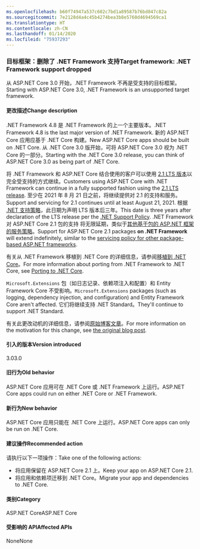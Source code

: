 ```yaml
---
ms.openlocfilehash: b60f74947a537c602c7bd1a89587b76bd847c82a
ms.sourcegitcommit: 7e2128d4a4c45b4274bea3b8e5760d4694569ca1
ms.translationtype: HT
ms.contentlocale: zh-CN
ms.lasthandoff: 01/14/2020
ms.locfileid: "75937293"
---
```

### <a name="target-framework-net-framework-support-dropped"></a><span data-ttu-id="b4137-101">目标框架：删除了 .NET Framework 支持</span><span class="sxs-lookup"><span data-stu-id="b4137-101">Target framework: .NET Framework support dropped</span></span>

<span data-ttu-id="b4137-102">从 ASP.NET Core 3.0 开始，.NET Framework 不再是受支持的目标框架。</span><span class="sxs-lookup"><span data-stu-id="b4137-102">Starting with ASP.NET Core 3.0, .NET Framework is an unsupported target framework.</span></span>

#### <a name="change-description"></a><span data-ttu-id="b4137-103">更改描述</span><span class="sxs-lookup"><span data-stu-id="b4137-103">Change description</span></span>

<span data-ttu-id="b4137-104">.NET Framework 4.8 是 .NET Framework 的上一个主要版本。</span><span class="sxs-lookup"><span data-stu-id="b4137-104">.NET Framework 4.8 is the last major version of .NET Framework.</span></span> <span data-ttu-id="b4137-105">新的 ASP.NET Core 应用应基于 .NET Core 构建。</span><span class="sxs-lookup"><span data-stu-id="b4137-105">New ASP.NET Core apps should be built on .NET Core.</span></span> <span data-ttu-id="b4137-106">从 .NET Core 3.0 版开始，可将 ASP.NET Core 3.0 视为 .NET Core 的一部分。</span><span class="sxs-lookup"><span data-stu-id="b4137-106">Starting with the .NET Core 3.0 release, you can think of ASP.NET Core 3.0 as being part of .NET Core.</span></span>

<span data-ttu-id="b4137-107">将 .NET Framework 和 ASP.NET Core 结合使用的客户可以使用 [2.1 LTS 版本](https://www.microsoft.com/net/download/dotnet-core/2.1)以完全受支持的方式继续。</span><span class="sxs-lookup"><span data-stu-id="b4137-107">Customers using ASP.NET Core with .NET Framework can continue in a fully supported fashion using the [2.1 LTS release](https://www.microsoft.com/net/download/dotnet-core/2.1).</span></span> <span data-ttu-id="b4137-108">至少在 2021 年 8 月 21 日之前，将继续提供对 2.1 的支持和服务。</span><span class="sxs-lookup"><span data-stu-id="b4137-108">Support and servicing for 2.1 continues until at least August 21, 2021.</span></span> <span data-ttu-id="b4137-109">根据 [.NET 支持策略](https://www.microsoft.com/net/platform/support-policy)，此日期为声明 LTS 版本后三年。</span><span class="sxs-lookup"><span data-stu-id="b4137-109">This date is three years after declaration of the LTS release per the [.NET Support Policy](https://www.microsoft.com/net/platform/support-policy).</span></span> <span data-ttu-id="b4137-110">.NET Framework 对 ASP.NET Core 2.1 包的支持  将无限延期，类似于[其他基于包的 ASP.NET 框架的服务策略](https://dotnet.microsoft.com/platform/support/policy/aspnet)。</span><span class="sxs-lookup"><span data-stu-id="b4137-110">Support for ASP.NET Core 2.1 packages **on .NET Framework** will extend indefinitely, similar to the [servicing policy for other package-based ASP.NET frameworks](https://dotnet.microsoft.com/platform/support/policy/aspnet).</span></span>

<span data-ttu-id="b4137-111">有关从 .NET Framework 移植到 .NET Core 的详细信息，请参阅[移植到 .NET Core](~/docs/core/porting/index.md)。</span><span class="sxs-lookup"><span data-stu-id="b4137-111">For more information about porting from .NET Framework to .NET Core, see [Porting to .NET Core](~/docs/core/porting/index.md).</span></span>

<span data-ttu-id="b4137-112">`Microsoft.Extensions` 包（如日志记录、依赖项注入和配置）和 Entity Framework Core 不受影响。</span><span class="sxs-lookup"><span data-stu-id="b4137-112">`Microsoft.Extensions` packages (such as logging, dependency injection, and configuration) and Entity Framework Core aren't affected.</span></span> <span data-ttu-id="b4137-113">它们将继续支持 .NET Standard。</span><span class="sxs-lookup"><span data-stu-id="b4137-113">They'll continue to support .NET Standard.</span></span>

<span data-ttu-id="b4137-114">有关此更改动机的详细信息，请参阅[原始博客文章](https://devblogs.microsoft.com/aspnet/a-first-look-at-changes-coming-in-asp-net-core-3-0/)。</span><span class="sxs-lookup"><span data-stu-id="b4137-114">For more information on the motivation for this change, see [the original blog post](https://devblogs.microsoft.com/aspnet/a-first-look-at-changes-coming-in-asp-net-core-3-0/).</span></span>

#### <a name="version-introduced"></a><span data-ttu-id="b4137-115">引入的版本</span><span class="sxs-lookup"><span data-stu-id="b4137-115">Version introduced</span></span>

<span data-ttu-id="b4137-116">3.0</span><span class="sxs-lookup"><span data-stu-id="b4137-116">3.0</span></span>

#### <a name="old-behavior"></a><span data-ttu-id="b4137-117">旧行为</span><span class="sxs-lookup"><span data-stu-id="b4137-117">Old behavior</span></span>

<span data-ttu-id="b4137-118">ASP.NET Core 应用可在 .NET Core 或 .NET Framework 上运行。</span><span class="sxs-lookup"><span data-stu-id="b4137-118">ASP.NET Core apps could run on either .NET Core or .NET Framework.</span></span>

#### <a name="new-behavior"></a><span data-ttu-id="b4137-119">新行为</span><span class="sxs-lookup"><span data-stu-id="b4137-119">New behavior</span></span>

<span data-ttu-id="b4137-120">ASP.NET Core 应用只能在 .NET Core 上运行。</span><span class="sxs-lookup"><span data-stu-id="b4137-120">ASP.NET Core apps can only be run on .NET Core.</span></span>

#### <a name="recommended-action"></a><span data-ttu-id="b4137-121">建议操作</span><span class="sxs-lookup"><span data-stu-id="b4137-121">Recommended action</span></span>

<span data-ttu-id="b4137-122">请执行以下一项操作：</span><span class="sxs-lookup"><span data-stu-id="b4137-122">Take one of the following actions:</span></span>

- <span data-ttu-id="b4137-123">将应用保留在 ASP.NET Core 2.1 上。</span><span class="sxs-lookup"><span data-stu-id="b4137-123">Keep your app on ASP.NET Core 2.1.</span></span>
- <span data-ttu-id="b4137-124">将应用和依赖项迁移到 .NET Core。</span><span class="sxs-lookup"><span data-stu-id="b4137-124">Migrate your app and dependencies to .NET Core.</span></span>

#### <a name="category"></a><span data-ttu-id="b4137-125">类别</span><span class="sxs-lookup"><span data-stu-id="b4137-125">Category</span></span>

<span data-ttu-id="b4137-126">ASP.NET Core</span><span class="sxs-lookup"><span data-stu-id="b4137-126">ASP.NET Core</span></span>

#### <a name="affected-apis"></a><span data-ttu-id="b4137-127">受影响的 API</span><span class="sxs-lookup"><span data-stu-id="b4137-127">Affected APIs</span></span>

<span data-ttu-id="b4137-128">None</span><span class="sxs-lookup"><span data-stu-id="b4137-128">None</span></span>

<!-- 

#### Affected APIs

Not detectable via API analysis

-->
